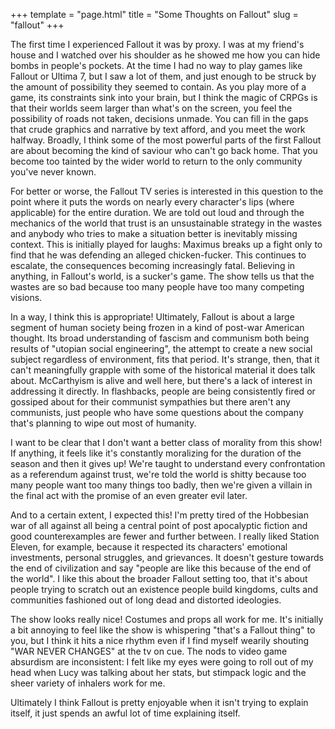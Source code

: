 +++
template = "page.html"
title = "Some Thoughts on Fallout"
slug = "fallout"
+++

The first time I experienced Fallout it was by proxy. I was at my friend's house and I watched over his shoulder as he showed me how you can hide bombs in people's pockets. At the time I had no way to play games like Fallout or Ultima 7, but I saw a lot of them, and just enough to be struck by the amount of possibility they seemed to contain. As you play more of a game, its constraints sink into your brain, but I think the magic of CRPGs is that their worlds seem larger than what's on the screen, you feel the possibility of roads not taken, decisions unmade. You can fill in the gaps that crude graphics and narrative by text afford, and you meet the work halfway. Broadly, I think some of the most powerful parts of the first Fallout are about becoming the kind of saviour who can't go back home. That you become too tainted by the wider world to return to the only community you've never known.

For better or worse, the Fallout TV series is interested in this question to the point where it puts the words on nearly every character's lips (where applicable) for the entire duration. We are told out loud and through the mechanics of the world that trust is an unsustainable strategy in the wastes and anybody who tries to make a situation better is inevitably missing context. This is initially played for laughs: Maximus breaks up a fight only to find that he was defending an alleged chicken-fucker. This continues to escalate, the consequences becoming increasingly fatal. Believing in anything, in Fallout's world, is a sucker's game. The show tells us that the wastes are so bad because too many people have too many competing visions.

In a way, I think this is appropriate! Ultimately, Fallout is about a large segment of human society being frozen in a kind of post-war American thought. Its broad understanding of fascism and communism both being results of "utopian social engineering", the attempt to create a new social subject regardless of environment, fits that period. It's strange, then, that it can't meaningfully grapple with some of the historical material it does talk about. McCarthyism is alive and well here, but there's a lack of interest in addressing it directly. In flashbacks, people are being consistently fired or gossiped about for their communist sympathies but there aren't any communists, just people who have some questions about the company that's planning to wipe out most of humanity.

I want to be clear that I don't want a better class of morality from this show! If anything, it feels like it's constantly moralizing for the duration of the season and then it gives up! We're taught to understand every confrontation as a referendum against trust, we're told the world is shitty because too many people want too many things too badly, then we're given a villain in the final act with the promise of an even greater evil later.

And to a certain extent, I expected this! I'm pretty tired of the Hobbesian war of all against all being a central point of post apocalyptic fiction and good counterexamples are fewer and further between. I really liked Station Eleven, for example, because it respected its characters' emotional investments, personal struggles, and grievances. It doesn't gesture towards the end of civilization and say "people are like this because of the end of the world". I like this about the broader Fallout setting too, that it's about people trying to scratch out an existence people build kingdoms, cults and communities fashioned out of long dead and distorted ideologies.

The show looks really nice! Costumes and props all work for me. It's initially a bit annoying to feel like the show is whispering "that's a Fallout thing" to you, but I think it hits a nice rhythm even if I find myself wearily shouting "WAR NEVER CHANGES" at the tv on cue. The nods to video game absurdism are inconsistent: I felt like my eyes were going to roll out of my head when Lucy was talking about her stats, but stimpack logic and the sheer variety of inhalers work for me.

Ultimately I think Fallout is pretty enjoyable when it isn't trying to explain itself, it just spends an awful lot of time explaining itself.

